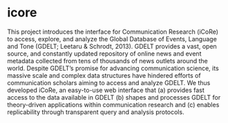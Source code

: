 # icore
This project introduces the interface for Communication Research (iCoRe) to access, explore, and analyze the Global Database of Events, Language and Tone (GDELT; Leetaru &amp; Schrodt, 2013). GDELT provides a vast, open source, and constantly updated repository of online news and event metadata collected from tens of thousands of news outlets around the world. Despite GDELT’s promise for advancing communication science, its massive scale and complex data structures have hindered efforts of communication scholars aiming to access and analyze GDELT. We thus developed iCoRe, an easy-to-use web interface that (a) provides fast access to the data available in GDELT (b) shapes and processes GDELT for theory-driven applications within communication research and (c) enables replicability through transparent query and analysis protocols.
